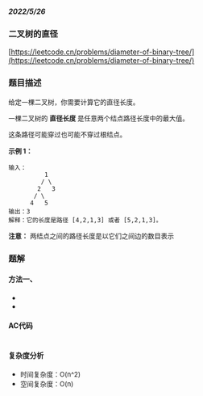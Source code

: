 ##### 2022/5/26

### 二叉树的直径

[https://leetcode.cn/problems/diameter-of-binary-tree/](https://leetcode.cn/problems/diameter-of-binary-tree/)

### 题目描述

<font size=2>

给定一棵二叉树，你需要计算它的直径长度。

一棵二叉树的 **直径长度** 是任意两个结点路径长度中的最大值。

这条路径可能穿过也可能不穿过根结点。

</font>

<font size=2>**示例 1：**</font>

```
输入：
          1
         / \
        2   3
       / \     
      4   5    
输出：3
解释：它的长度是路径 [4,2,1,3] 或者 [5,2,1,3]。
```

<font size=2>

**注意：** 两结点之间的路径长度是以它们之间边的数目表示


</font>

### 题解

#### 方法一、

- <font size=2></font>
- <font size=2></font>

#### AC代码

```

```

#### 复杂度分析

- <font size=2>时间复杂度：O(n^2)</font>
- <font size=2>空间复杂度：O(n)</font>